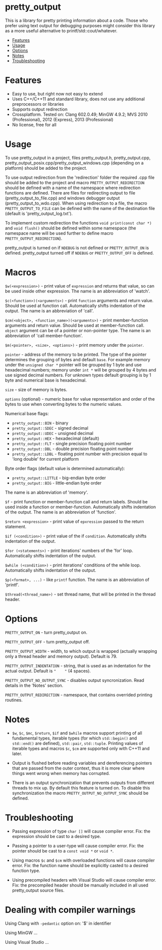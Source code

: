 pretty_output
===================

This is a library for pretty printing information about a code. Those who prefer using text output for debugging purposes might consider this library as a more useful alternative to printf/std::cout/whatever.



- [Features](#features)
- [Usage](#usage)
- [Options](#options)
- [Notes](#notes)
- [Troubleshooting](#troubleshooting)



Features
========

* Easy to use, but right now not easy to extend
* Uses C++/C++11 and standard library, does not use any additional preprocessors or libraries
* Supports output redirection
* Crossplatform. Tested on: Clang 602.0.49; MinGW 4.9.2; MVS 2010 (Professional), 2012 (Express), 2013 (Professional)
* No license, free for all



Usage
=====

To use pretty_output in a project, files pretty_output.h, pretty_output.cpp, pretty_output_posix.cpp/pretty_output_windows.cpp (depending on a platform) should be added to the project.

To use output redirection from the 'redirection' folder the required .cpp file should be added to the project and macro `PRETTY_OUTPUT_REDIRECTION` should be defined with a name of the namespace where redirection functions are defined. There are files for redirecting output to file (pretty_output_to_file.cpp) and windows debugger output (pretty_output_to_wdo.cpp). When using redirection to a file, the macro `PRETTY_OUTPUT_TO_FILE` can be defined with the name of the destination file (default is 'pretty_output_log.txt').

To implement custom redirection the functions `void print(const char *)` and `void flush()` should be defined within some namespace (the namespace name will be used further to define macro `PRETTY_OUTPUT_REDIRECTION`).

pretty_output is turned on if `NDEBUG` is not defined or `PRETTY_OUTPUT_ON` is defined. pretty_output turned off if `NDEBUG` or `PRETTY_OUTPUT_OFF` is defined.



Macros
======

`$w(<expression>)` - print value of `expression` and returns that value, so can be used inside other expression.
The name is an abbreviation of 'watch'.

`$c(<function>)(<arguments>)` - print `function` arguments and return value. Should be used at function call. Automatically shifts indentation of the output.
The name is an abbreviation of 'call'.

`$cm(<object>, <function_name>)(<arguments>)` - print member-function arguments and return value. Should be used at member-function call. `object` argument can be of a pointer or non-pointer type.
The name is an abbreviation of 'call member-function'.

`$m(<pointer>, <size>, <options>)` - print memory under the `pointer`.

`pointer` - address of the memory to be printed. The type of the pointer determines the grouping of bytes and default `base`. For example memory under the `unsigned char *` pointer will be grouped by 1 byte and use hexadecimal numbers; memory under `int *` will be grouped by 4 bytes and use signed decimal numbers. For unknown types default grouping is by 1 byte and numerical base is hexadecimal.

`size` - size of memory is bytes.

`options` (optional) - numeric base for value representation and order of the bytes to use when converting bytes to the numeric values.

Numerical base flags:
* `pretty_output::BIN` - binary
* `pretty_output::SDEC` - signed decimal
* `pretty_output::UDEC` - unsigned decimal
* `pretty_output::HEX` - hexadecimal (default)
* `pretty_output::FLT` - single precision floating point number
* `pretty_output::DBL` - double precision floating point number
* `pretty_output::LDBL` - floating point number with precision equal to 'long double' for current platform

Byte order flags (default value is determined automatically):
* `pretty_output::LITTLE` - big-endian byte order
* `pretty_output::BIG` - little-endian byte order

The name is an abbreviation of 'memory'.

`$f` - print function or member-function call and return labels. Should be used inside a function or member-function. Automatically shifts indentation of the output.
The name is an abbreviation of 'function'.

`$return <expression>` - print value of `epxression` passed to the return statement.

`$if (<condition>)` - print value of the if `condition`. Automatically shifts indentation of the output.

`$for (<statements>)` - print iterations' numbers of the 'for' loop. Automatically shifts indentation of the output.

`$while (<condition>)` - print iterations' conditions of the while loop. Automatically shifts indentation of the output.

`$p(<format>, ...)` - like `printf` function. The name is an abbreviation of 'printf'.

`$thread(<thread_name>)` - set thread name, that will be printed in the thread header.



Options
=======

`PRETTY_OUTPUT_ON` - turn pretty_output on.

`PRETTY_OUTPUT_OFF` - turn pretty_output off.

`PRETTY_OUTPUT_WIDTH` - width, to which output is wrapped (actually wrapping only a thread header and memory output). Default is 79.

`PRETTY_OUTPUT_INDENTATION` - string, that is used as an indentation for the actual output. Default is `"    "` (4 spaces).

`PRETTY_OUTPUT_NO_OUTPUT_SYNC` - disables output syncronization. Read details in the 'Notes' section.

`PRETTY_OUTPUT_REDIRECTION` - namespace, that contains overrided printing routines.



Notes
=====

* `$w`, `$c`, `$mc`, `$return`, `$if` and `$while` macros support printing of all fundamental types, iterable types (for which `std::begin()` and `std::end()` are defined), `std::pair`, `std::tuple`. Printing values of iterable types and macros `$c`, `$cm` are supported only with C++11 and later.

* Output is flushed before reading variables and dereferencing pointers that are passed from the outer context, thus it is more clear where things went wrong when memory has corrupted.

* There is an output synchronization that prevents outputs from different threads to mix up. By default this feature is turned on. To disable this synchronization the macro `PRETTY_OUTPUT_NO_OUTPUT_SYNC` should be defined.



Troubleshooting
===============

* Passing expression of type `char []` will cause compiler error. Fix: the expression should be cast to a desired type.

* Passing a pointer to a user-type will cause compiler error. Fix: the pointer should be cast to a `const void *` or `void *`.

* Using macros `$c` and `$cm` with overloaded functions will cause compiler error. Fix: the function name should be explicitly casted to a desired function type.

* Using precompiled headers with Visual Studio will cause compiler error. Fix: the precompiled header should be manually included in all used pretty_output source files.



Dealing with compiler warnings
==============================

Using Clang with `-pedantic` option on: '$' in identifier

Using MinGW ...

Using Visual Studio ...

